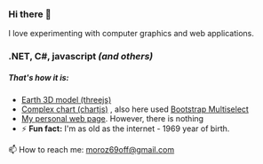 ### Hi there 👋
I love experimenting with computer graphics and web applications.

### .NET, C#, javascript _(and others)_

##### That's how it is:
- [Earth 3D model (threejs)](https://moroz69off.github.io/earththreed/)
- [Complex chart (chartjs)](https://moroz69off.github.io/complex.chart/) , also here used [Bootstrap Multiselect](http://davidstutz.github.io/bootstrap-multiselect/)
- [My personal web page](https://yumor.xyz). However, there is nothing
- ⚡ **Fun fact:** I'm as old as the internet - 1969 year of birth. <!-- Superstar! -->
<!-- - [FuzzyLogic (clearly, in pictures)](https://adamtheiner.github.io/fuzzy/machine.html) term paper. -->

📫 How to reach me: moroz69off@gmail.com

<!--
**moroz69off/moroz69off** is a ✨ _special_ ✨ repository because its `README.md` (this file) appears on your GitHub profile.

Here are some ideas to get you started:

- 🔭 I’m currently working on ...
- 🌱 I’m currently learning ...
- 👯 I’m looking to collaborate on ...
- 🤔 I’m looking for help with ...
- 💬 Ask me about ...
- 📫 How to reach me: ...
- 😄 Pronouns: ...
- ⚡ Fun fact: ...
-->

